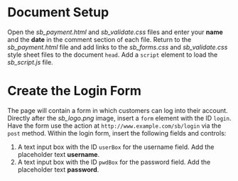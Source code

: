 # Document Setup

Open the *sb_payment.html* and *sb_validate.css* files and enter your **name** and the **date** in the comment section of each file. Return to the *sb_payment.html* file and add links to the *sb_forms.css* and *sb_validate.css* style sheet files to the document `head`. Add a `script` element to load the *sb_script.js* file.

# Create the Login Form

The page will contain a form in which customers can log into their account. Directly after the *sb_logo.png* image, insert a `form` element with the ID `login`. Have the form use the action at `http://www.example.com/sb/login` via the `post` method. Within the login form, insert the following fields and controls:
1. A text input box with the ID `userBox` for the username field. Add the placeholder text **username**.
2. A text input box with the ID `pwdBox` for the password field. Add the placeholder text **password**.

